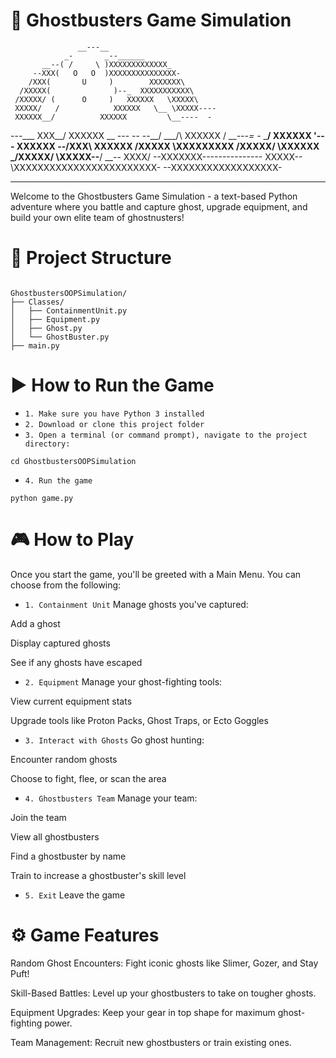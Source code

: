 # 👻 Ghostbusters Game Simulation 

                   __---__
                _-       _--______
           __--( /     \ )XXXXXXXXXXXXX_
         --XXX(   O   O  )XXXXXXXXXXXXXXX-
        /XXX(       U     )        XXXXXXX\
      /XXXXX(              )--_  XXXXXXXXXXX\
     /XXXXX/ (      O     )   XXXXXX   \XXXXX\
     XXXXX/   /            XXXXXX   \__ \XXXXX----
     XXXXXX__/          XXXXXX         \__----  -
---___  XXX__/          XXXXXX      \__         ---
   --  --__/   ___/\  XXXXXX            /  ___---=
     -_    ___/    XXXXXX              '--- XXXXXX
       --\/XXX\ XXXXXX                      /XXXXX
         \XXXXXXXXX                        /XXXXX/
          \XXXXXX                        _/XXXXX/
            \XXXXX--__/              __-- XXXX/
             --XXXXXXX---------------  XXXXX-- 
                \XXXXXXXXXXXXXXXXXXXXXXXX-
                  --XXXXXXXXXXXXXXXXXX-


------------------------------------------------


Welcome to the Ghostbusters Game Simulation - a text-based Python adventure where you battle and
capture ghost, upgrade equipment, and build your own elite team of ghostnusters!

# 📁 Project Structure

```

GhostbustersOOPSimulation/
├── Classes/
│   ├── ContainmentUnit.py
│   ├── Equipment.py
│   ├── Ghost.py
│   └── GhostBuster.py
├── main.py

```

# ▶️ How to Run the Game

- `1. Make sure you have Python 3 installed`
- `2. Download or clone this project folder`
- `3. Open a terminal (or command prompt), navigate to the project directory:`

```
cd GhostbustersOOPSimulation
```

- `4. Run the game`

```
python game.py
```

# 🎮 How to Play
Once you start the game, you'll be greeted with a Main Menu. You can choose from the following:

- `1. Containment Unit`
Manage ghosts you've captured:

Add a ghost

Display captured ghosts

See if any ghosts have escaped

- `2. Equipment`
Manage your ghost-fighting tools:

View current equipment stats

Upgrade tools like Proton Packs, Ghost Traps, or Ecto Goggles

- `3. Interact with Ghosts`
Go ghost hunting:

Encounter random ghosts

Choose to fight, flee, or scan the area

- `4. Ghostbusters Team`
Manage your team:

Join the team

View all ghostbusters

Find a ghostbuster by name

Train to increase a ghostbuster's skill level

- `5. Exit`
Leave the game

# ⚙️ Game Features
Random Ghost Encounters: Fight iconic ghosts like Slimer, Gozer, and Stay Puft!

Skill-Based Battles: Level up your ghostbusters to take on tougher ghosts.

Equipment Upgrades: Keep your gear in top shape for maximum ghost-fighting power.

Team Management: Recruit new ghostbusters or train existing ones.
